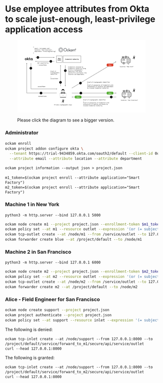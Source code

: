 # Use employee attributes from Okta to scale just-enough, least-privilege application access

<figure><img src="../.gitbook/assets/diagrams.003.jpeg" alt=""><figcaption><p>Please click the diagram to see a bigger version.</p></figcaption></figure>

### Administrator

```bash
ockam enroll
ockam project addon configure okta \
  --tenant https://trial-9434859.okta.com/oauth2/default --client-id 0oa2pi8no6Kb04frP697 \
  --attribute email --attribute location --attribute department
```

```
ockam project information --output json > project.json

m1_token=$(ockam project enroll --attribute application="Smart Factory")
m2_token=$(ockam project enroll --attribute application="Smart Factory")
```

### Machine 1 in New York

```
python3 -m http.server --bind 127.0.0.1 5000
```

```bash
ockam node create m1 --project project.json --enrollment-token $m1_token
ockam policy set --at m1 --resource outlet --expression '(or (= subject.application "Smart Factory") (and (= subject.department "Field Engineering") (= subject.location "New York")))'
ockam tcp-outlet create --at /node/m1 --from /service/outlet --to 127.0.0.1:5000
ockam forwarder create blue --at /project/default --to /node/m1
```

### Machine 2 in San Francisco

```
python3 -m http.server --bind 127.0.0.1 6000
```

```bash
ockam node create m2 --project project.json --enrollment-token $m2_token
ockam policy set --at m2 --resource outlet --expression '(or (= subject.application "Smart Factory") (and (= subject.department "Field Engineering") (= subject.location "San Francisco")))'
ockam tcp-outlet create --at /node/m2 --from /service/outlet --to 127.0.0.1:6000
ockam forwarder create m2 --at /project/default --to /node/m2
```

### Alice - Field Engineer for San Francisco

```bash
ockam node create support --project project.json
ockam project authenticate --project project.json
ockam policy set --at support --resource inlet --expression '(= subject.application "Smart Factory")'
```

The following is denied:

```
ockam tcp-inlet create --at /node/support --from 127.0.0.1:8000 --to /project/default/service/forward_to_m1/secure/api/service/outlet
curl --head 127.0.0.1:8000
```

The following is granted:

```
ockam tcp-inlet create --at /node/support --from 127.0.0.1:8000 --to /project/default/service/forward_to_m2/secure/api/service/outlet
curl --head 127.0.0.1:8000
```
